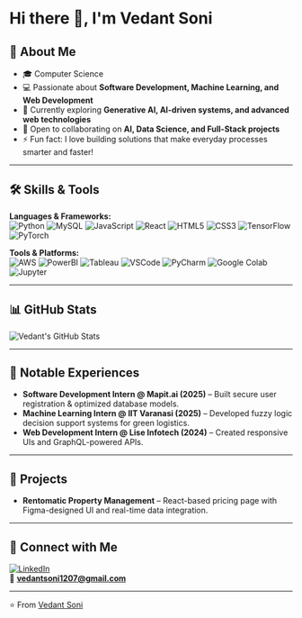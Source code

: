 # Hi there 👋, I'm Vedant Soni  

## 🚀 About Me
- 🎓 Computer Science 
- 💻 Passionate about **Software Development, Machine Learning, and Web Development**  
- 🌱 Currently exploring **Generative AI, AI-driven systems, and advanced web technologies**  
- 👯 Open to collaborating on **AI, Data Science, and Full-Stack projects**  
- ⚡ Fun fact: I love building solutions that make everyday processes smarter and faster!  

---

## 🛠️ Skills & Tools

**Languages & Frameworks:**  
![Python](https://img.shields.io/badge/Python-3776AB?style=for-the-badge&logo=python&logoColor=white) 
![MySQL](https://img.shields.io/badge/MySQL-4479A1?style=for-the-badge&logo=mysql&logoColor=white) 
![JavaScript](https://img.shields.io/badge/JavaScript-F7DF1E?style=for-the-badge&logo=javascript&logoColor=black) 
![React](https://img.shields.io/badge/React-20232A?style=for-the-badge&logo=react&logoColor=61DAFB) 
![HTML5](https://img.shields.io/badge/HTML5-E34F26?style=for-the-badge&logo=html5&logoColor=white) 
![CSS3](https://img.shields.io/badge/CSS3-1572B6?style=for-the-badge&logo=css3&logoColor=white) 
![TensorFlow](https://img.shields.io/badge/TensorFlow-FF6F00?style=for-the-badge&logo=tensorflow&logoColor=white) 
![PyTorch](https://img.shields.io/badge/PyTorch-EE4C2C?style=for-the-badge&logo=pytorch&logoColor=white)  

**Tools & Platforms:**  
![AWS](https://img.shields.io/badge/AWS-232F3E?style=for-the-badge&logo=amazon-aws&logoColor=white) 
![PowerBI](https://img.shields.io/badge/PowerBI-F2C811?style=for-the-badge&logo=powerbi&logoColor=black) 
![Tableau](https://img.shields.io/badge/Tableau-E97627?style=for-the-badge&logo=tableau&logoColor=white) 
![VSCode](https://img.shields.io/badge/VSCode-007ACC?style=for-the-badge&logo=visual-studio-code&logoColor=white) 
![PyCharm](https://img.shields.io/badge/PyCharm-21D789?style=for-the-badge&logo=pycharm&logoColor=white)
![Google Colab](https://img.shields.io/badge/GoogleColab-F9AB00?style=for-the-badge&logo=googlecolab&logoColor=white) 
![Jupyter](https://img.shields.io/badge/Jupyter-F37626?style=for-the-badge&logo=jupyter&logoColor=white)

---

## 📊 GitHub Stats
![Vedant's GitHub Stats](https://github-readme-stats.vercel.app/api?username=Vedant1207&show_icons=true&theme=radical)  

---

## 🌟 Notable Experiences
- **Software Development Intern @ Mapit.ai (2025)** – Built secure user registration & optimized database models.  
- **Machine Learning Intern @ IIT Varanasi (2025)** – Developed fuzzy logic decision support systems for green logistics.  
- **Web Development Intern @ Lise Infotech (2024)** – Created responsive UIs and GraphQL-powered APIs.  

---

## 📂 Projects
- **Rentomatic Property Management** – React-based pricing page with Figma-designed UI and real-time data integration.  

---

## 🔗 Connect with Me
[![LinkedIn](https://img.shields.io/badge/LinkedIn-Profile-blue?style=for-the-badge&logo=linkedin)](YourLinkedInURL)  
📧 **vedantsoni1207@gmail.com**

---

⭐️ From [Vedant Soni](https://github.com/Vedant1207)
